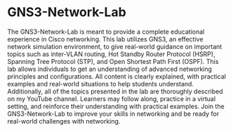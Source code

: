 # GNS3-Network-Lab
The GNS3-Network-Lab is meant to provide a complete educational experience in Cisco networking. This lab utilizes GNS3, an effective network simulation environment, to give real-world guidance on important topics such as inter-VLAN routing, Hot Standby Router Protocol (HSRP), Spanning Tree Protocol (STP), and Open Shortest Path First (OSPF). 
This lab allows individuals to get an understanding of advanced networking principles and configurations. All content is clearly explained, with practical examples and real-world situations to help students understand.
Additionally, all of the topics presented in the lab are thoroughly described on my YouTube channel. Learners may follow along, practice in a virtual setting, and reinforce their understanding with practical examples.
Join the GNS3-Network-Lab to improve your skills in networking and be ready for real-world challenges with networking.
